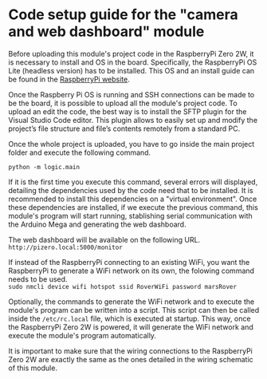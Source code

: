 # Code setup guide for the "camera and web dashboard" module

Before uploading this module's project code in the RaspberryPi Zero 2W, it is necessary to install and OS in the board. Specifically, the RaspberryPi OS Lite (headless version) has to be installed. This OS and an install guide can be found in the [RaspberryPi website](https://www.raspberrypi.com/software/operating-systems/).

Once the Raspberry Pi OS is running and SSH connections can be made to be the board, it is possible to upload all the module's project code. To upload an edit the code, the best way is to install the SFTP plugin for the Visual Studio Code editor. This plugin allows to easily set up and modify the project’s file structure and file’s contents remotely from a standard PC. 

Once the whole project is uploaded, you have to go inside the main project folder and execute the following command. 

```python -m logic.main```

If it is the first time you execute this command, several errors will displayed, detailing the dependencies used by the code need that to be installed. It is recommended to install this dependencies on a "virtual environment". Once these dependencies are installed, if we execute the previous command, this module's program will start running, stablishing serial communication with the Arduino Mega and generating the web dashboard. 

The web dashboard will be available on the following URL. 
```http://pizero.local:5000/monitor```

If instead of the RaspberryPi connecting to an existing WiFi, you want the RaspberryPi to generate a WiFi network on its own, the folowing command needs to be used.   
```sudo nmcli device wifi hotspot ssid RoverWiFi password marsRover```

Optionally, the commands to generate the WiFi network and to execute the module's program can be written into a script. This script can then be called inside the ```/etc/rc.local``` file, which is executed at startup. This way, once the RaspberryPi Zero 2W is powered, it will generate the WiFi network and execute the module's program automatically. 

It is important to make sure that the wiring connections to the RaspberryPi Zero 2W are exactly the same as the ones detailed in the wiring schematic of this module.